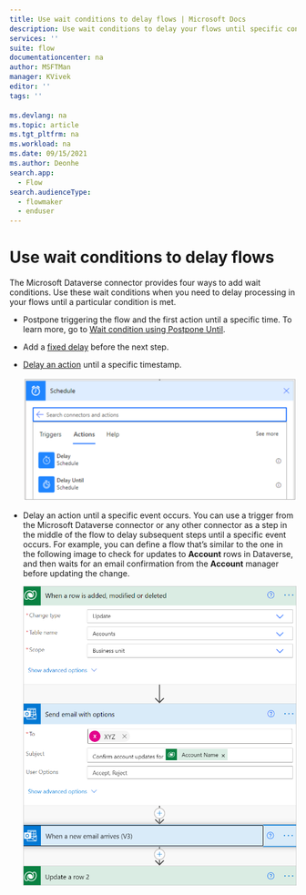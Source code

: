 ```yaml
---
title: Use wait conditions to delay flows | Microsoft Docs
description: Use wait conditions to delay your flows until specific conditions are met.
services: ''
suite: flow
documentationcenter: na
author: MSFTMan
manager: KVivek
editor: ''
tags: ''

ms.devlang: na
ms.topic: article
ms.tgt_pltfrm: na
ms.workload: na
ms.date: 09/15/2021
ms.author: Deonhe
search.app: 
  - Flow
search.audienceType: 
  - flowmaker
  - enduser
---
```


# Use wait conditions to delay flows

The Microsoft Dataverse connector provides four ways to add wait conditions. Use these wait conditions when you need to delay processing in your flows until a particular condition is met.

- Postpone triggering the flow and the first action until a specific time. To learn more, go to
    [Wait condition using Postpone Until](./create-update-delete-trigger.md#wait-condition-using-delay-until).

- Add a [fixed delay](/power-automate/ui-flows/edit-desktop#add-a-delay)
    before the next step.

- [Delay an action](/power-automate/ui-flows/edit-desktop#add-a-delay)
    until a specific timestamp.

    ![Delay actions.](../media/wait-conditions/dff6f3bc845cae8be3c69632d6857767.png "Delay actions")

- Delay an action until a specific event occurs. You can use a trigger from the Microsoft Dataverse connector or any other connector as a step in the middle of the flow to delay subsequent steps until a specific event occurs. For example, you can define a flow that’s similar to the one in the following image to check for updates to **Account** rows in Dataverse, and then waits for an email confirmation from the **Account** manager before updating the change.

    ![Flow to update rows.](../media/wait-conditions/delay-actions-flow.png "Flow to update rows")
